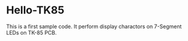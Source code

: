 # Hello-TK85
This is a first sample code. It perform display charactors on 7-Segment LEDs on TK-85 PCB.
